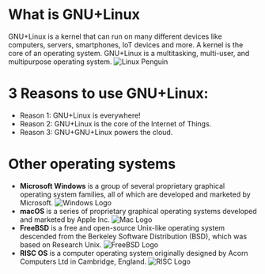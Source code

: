 # What is GNU+Linux
GNU+Linux is a kernel that can run on many different devices like computers, servers, smartphones, IoT devices and more. A kernel is the core of an operating system. GNU+Linux is a multitasking, multi-user, and multipurpose operating system. 
![Linux Penguin](https://rb.gy/d0bybs)
# 3 Reasons to use GNU+Linux:
* Reason 1: GNU+Linux is everywhere! 
* Reason 2: GNU+Linux is the core of the Internet of Things.
* Reason 3: GNU+GNU+Linux powers the cloud.
# Other operating systems
* **Microsoft Windows** is a group of several proprietary graphical operating system families, all of which are developed and marketed by Microsoft. 
  ![Windows Logo](https://rb.gy/66fp3m) 
* **macOS** is a series of proprietary graphical operating systems developed and marketed by Apple Inc. 
  ![Mac Logo](https://rb.gy/swoafy)
* **FreeBSD** is a free and open-source Unix-like operating system descended from the Berkeley Software Distribution (BSD), which was based on Research Unix. 
  ![FreeBSD Logo](https://rb.gy/flr58g) 
* **RISC OS** is a computer operating system originally designed by Acorn Computers Ltd in Cambridge, England. 
  ![RISC Logo](https://rb.gy/3a8qmt)

